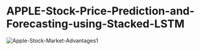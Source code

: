 # APPLE-Stock-Price-Prediction-and-Forecasting-using-Stacked-LSTM
![Apple-Stock-Market-Advantages1](https://user-images.githubusercontent.com/67638177/141407835-4dbf983d-1c8c-48bc-a2e7-6565b021d6a4.png)

